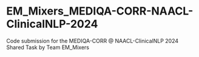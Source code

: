 # EM_Mixers_MEDIQA-CORR-NAACL-ClinicalNLP-2024
Code submission for the MEDIQA-CORR @ NAACL-ClinicalNLP 2024 Shared Task by Team EM_Mixers
